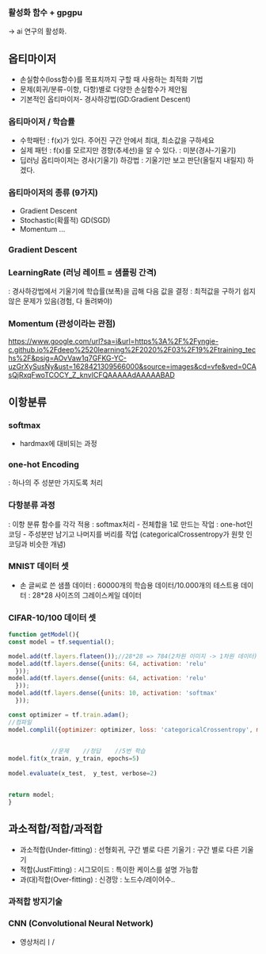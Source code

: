 ### 활성화 함수 + gpgpu 
-> ai 연구의 활성화.
## 옵티마이저
- 손실함수(loss함수)를 목표치까지 구할 때 사용하는 최적화 기법
- 문제(회귀/분류-이항, 다항)별로 다양한 손실함수가 제안됨
- 기본적인 옵티마이저- 경사하강법(GD:Gradient Descent)

### 옵티마이저 / 학습률

- 수학패턴
: f(x)가 있다. 주어진 구간 안에서 최대, 최소값을 구하세요
- 실제 패턴
: f(x)를 모르지만 경향(추세선)을 알 수 있다.
: 미분(경사-기울기)
- 딥러닝 옵티마이저는 경사(기울기) 하강법
: 기울기만 보고 판단(올릴지 내릴지) 하겠다. 

### 옵티마이저의 종류 (9가지)
- Gradient Descent
- Stochastic(확률적) GD(SGD)
- Momentum
...



### Gradient Descent
### LearningRate (러닝 레이트 = 샘플링 간격)
: 경사하강법에서 기울기에 학습률(보폭)을 곱해 다음 값을 결정
: 최적값을 구하기 쉽지 않은 문제가 있음(경험, 다 돌려봐야)

### Momentum (관성이라는 관점)
https://www.google.com/url?sa=i&url=https%3A%2F%2Fyngie-c.github.io%2Fdeep%2520learning%2F2020%2F03%2F19%2Ftraining_techs%2F&psig=AOvVaw1q7GFKG-YC-uzGrXySusNy&ust=1628421309566000&source=images&cd=vfe&ved=0CAsQjRxqFwoTCOCY_Z_knvICFQAAAAAdAAAAABAD

## 이항분류 

### softmax
- hardmax에 대비되는 과정

### one-hot Encoding
: 하나의 주 성분만 가지도록 처리

### 다항분류 과정
: 이항 분류 함수를 각각 적용
: softmax처리 - 전체합을 1로 만드는 작업
: one-hot인코딩 - 주성분만 남기고 나머지를 버리를 작업 (categoricalCrossentropy가 원핫 인코딩과 비슷한 개념)


### MNIST 데이터 셋
- 손 글씨로 쓴 샘플 데이터
: 60000개의 학습용 데이터/10.000개의 테스트용 데이터
: 28\*28 사이즈의 그레이스케일 데이터

### CIFAR-10/100 데이터 셋
```javascript
function getModel(){
const model = tf.sequential();

model.add(tf.layers.flateen());//28*28 => 784(2차원 이미지 -> 1차원 데이터)
model.add(tf.layers.dense({units: 64, activation: 'relu'
  }));
model.add(tf.layers.dense({units: 64, activation: 'relu'
  }));
model.add(tf.layers.dense({units: 10, activation: 'softmax'
  }));

const optimizer = tf.train.adam();
//컴파일
model.complil({optimizer: optimizer, loss: 'categoricalCrossentropy', metrics: ['accuracy']});
			

			//문제	//정답	//5번 학습
model.fit(x_train, y_train, epochs=5)
			
model.evaluate(x_test,  y_test, verbose=2)


return model;
}
```
## 과소적합/적합/과적합
- 과소적합(Under-fitting)
: 선형회귀, 구간 별로 다른 기울기
: 구간 별로 다른 기울기
- 적합(JustFitting)
: 시그모이드
: 특이한 케이스를 설명 가능함
- 과(대)적합(Over-fitting)
: 신경망
: 노드수/레이어수..

### 과적합 방지기술

### CNN (Convolutional Neural Network)
- 영상처리ㅣ/

